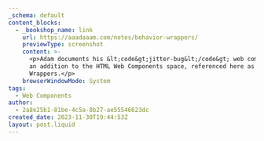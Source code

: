 ```yaml
---
_schema: default
content_blocks:
  - _bookshop_name: link
    url: https://aaadaaam.com/notes/behavior-wrappers/
    previewType: screenshot
    content: >-
      <p>Adam documents his &lt;code&gt;jitter-bug&lt;/code&gt; web component as
      an addition to the HTML Web Components space, referenced here as Behavior
      Wrappers.</p>
    browserWindowMode: System
tags:
  - Web Components
author:
  - 2a8e25b1-81be-4c5a-8b27-ae55546623dc
created_date: 2023-11-30T19:44:53Z
layout: post.liquid
---
```

